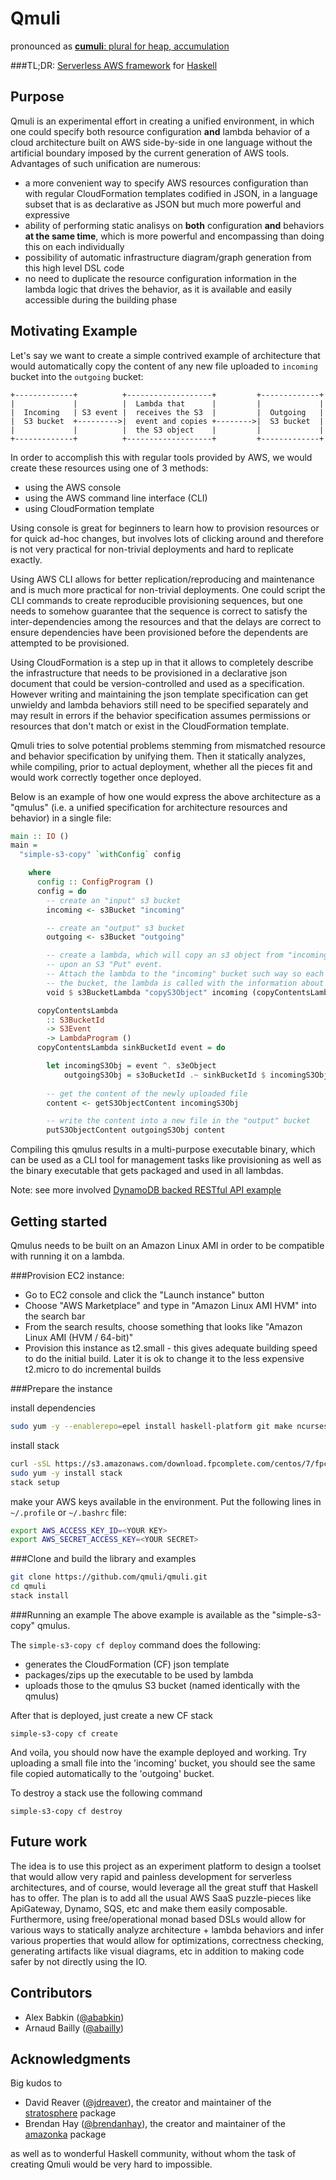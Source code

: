Qmuli 
======
pronounced as [**cumuli**: plural for heap, accumulation](http://www.merriam-webster.com/dictionary/cumuli?pronunciation&lang=en_us&dir=c&file=cumulu02)


###TL;DR: [Serverless AWS framework](https://serverless.com/) for [Haskell](https://www.haskell.org/)


Purpose
-------

Qmuli is an experimental effort in creating a unified environment, in which one could specify both resource configuration **and** lambda 
behavior of a cloud architecture built on AWS side-by-side in one language without the artificial boundary imposed by the current 
generation of AWS tools.
Advantages of such unification are numerous:

* a more convenient way to specify AWS resources configuration than with regular CloudFormation templates codified in JSON, in a language 
subset that is as declarative as JSON but much more powerful and expressive
* ability of performing static analisys on **both** configuration **and** behaviors **at the same time**, which is more powerful and 
encompassing than doing this on each individually
* possibility of automatic infrastructure diagram/graph generation from this high level DSL code
* no need to duplicate the resource configuration information in the lambda logic that drives the behavior, as it is available and easily 
accessible during the building phase


Motivating Example
------------------

Let's say we want to create a simple contrived example of architecture that would automatically copy the content of any new file uploaded 
to `incoming` bucket into the `outgoing` bucket:



    +-------------+          +-------------------+         +-------------+
    |             |          |  Lambda that      |         |             |
    |  Incoming   | S3 event |  receives the S3  |         |  Outgoing   |
    |  S3 bucket  +--------->|  event and copies +-------->|  S3 bucket  |
    |             |          |  the S3 object    |         |             |
    +-------------+          +-------------------+         +-------------+


In order to accomplish this with regular tools provided by AWS, we would create these resources using one of 3 methods:

- using the AWS console
- using the AWS command line interface (CLI)
- using CloudFormation template

Using console is great for beginners to learn how to provision resources or for quick ad-hoc changes, but involves lots of clicking around
and therefore is not very practical for non-trivial deployments and hard to replicate exactly.

Using AWS CLI allows for better replication/reproducing and maintenance and is much more practical for non-trivial deployments. One could
script the CLI commands to create reproducible provisioning sequences, but one needs to somehow guarantee that the sequence is correct to
satisfy the inter-dependencies among the resources and that the delays are correct to ensure dependencies have been provisioned before
the dependents are attempted to be provisioned.

Using CloudFormation is a step up in that it allows to completely describe the infrastructure that needs to be provisioned in a declarative
json document that could be version-controlled and used as a specification. However writing and maintaining the json template specification
can get unwieldy and lambda behaviors still need to be specified separately and may result in errors if the behavior specification assumes
permissions or resources that don't match or exist in the CloudFormation template.

Qmuli tries to solve potential problems stemming from mismatched resource and behavior specification by unifying them. Then it statically
analyzes, while compiling, prior to actual deployment, whether all the pieces fit and would work correctly together once deployed.

Below is an example of how one would express the above architecture as a "qmulus" (i.e. a unified specification for architecture resources
and behavior) in a single file:

```haskell
main :: IO ()
main =
  "simple-s3-copy" `withConfig` config

    where
      config :: ConfigProgram ()
      config = do
        -- create an "input" s3 bucket
        incoming <- s3Bucket "incoming"

        -- create an "output" s3 bucket
        outgoing <- s3Bucket "outgoing"

        -- create a lambda, which will copy an s3 object from "incoming" to "outgoing" buckets
        -- upon an S3 "Put" event.
        -- Attach the lambda to the "incoming" bucket such way so each time a file is uploaded to
        -- the bucket, the lambda is called with the information about the newly uploaded file.
        void $ s3BucketLambda "copyS3Object" incoming (copyContentsLambda outgoing)

      copyContentsLambda
        :: S3BucketId
        -> S3Event
        -> LambdaProgram ()
      copyContentsLambda sinkBucketId event = do

        let incomingS3Obj = event ^. s3eObject
            outgoingS3Obj = s3oBucketId .~ sinkBucketId $ incomingS3Obj
            
        -- get the content of the newly uploaded file
        content <- getS3ObjectContent incomingS3Obj

        -- write the content into a new file in the "output" bucket
        putS3ObjectContent outgoingS3Obj content
```

Compiling this qmulus results in a multi-purpose executable binary, which can be used as a CLI tool for management tasks like provisioning
as well as the binary executable that gets packaged and used in all lambdas.

Note: see more involved [DynamoDB backed RESTful API example](https://github.com/qmuli/qmuli/blob/master/examples/apigw-lambda-dynamodb/src/Main.hs)

Getting started
---------------

Qmulus needs to be built on an Amazon Linux AMI in order to be compatible with running it on a lambda.

###Provision EC2 instance:

- Go to EC2 console and click the "Launch instance" button
- Choose "AWS Marketplace" and type in "Amazon Linux AMI HVM" into the search bar
- From the search results, choose something that looks like "Amazon Linux AMI (HVM / 64-bit)"
- Provision this instance as t2.small - this gives adequate building speed to do the initial build. Later it is ok to change it to the less 
expensive t2.micro to do incremental builds


###Prepare the instance

install dependencies
```sh
sudo yum -y --enablerepo=epel install haskell-platform git make ncurses-devel patch gcc-c++
```

install stack
```sh
curl -sSL https://s3.amazonaws.com/download.fpcomplete.com/centos/7/fpco.repo | sudo tee /etc/yum.repos.d/fpco.repo
sudo yum -y install stack
stack setup
```

make your AWS keys available in the environment. Put the following lines in `~/.profile` or `~/.bashrc` file:
```sh
export AWS_ACCESS_KEY_ID=<YOUR KEY>
export AWS_SECRET_ACCESS_KEY=<YOUR SECRET>
```

###Clone and build the library and examples
```sh
git clone https://github.com/qmuli/qmuli.git
cd qmuli
stack install
```

###Running an example
The above example is available as the "simple-s3-copy" qmulus.

The `simple-s3-copy cf deploy` command does the following:

- generates the CloudFormation (CF) json template
- packages/zips up the executable to be used by lambda
- uploads those to the qmulus S3 bucket (named identically with the qmulus)

After that is deployed, just create a new CF stack

`simple-s3-copy cf create`

And voila, you should now have the example deployed and working.
Try uploading a small file into the 'incoming' bucket, you should see the same file copied automatically to the 'outgoing' bucket.

To destroy a stack use the following command

`simple-s3-copy cf destroy`


Future work
-----------

The idea is to use this project as an experiment platform to design a toolset that would allow very rapid and painless development for 
serverless architectures, and of course, would leverage all the great stuff that Haskell has to offer. The plan is to add all the usual 
AWS SaaS puzzle-pieces like ApiGateway, Dynamo, SQS, etc and make them easily composable. Furthermore, using free/operational monad based 
DSLs would allow for various ways to statically analyze architecture + lambda behaviors and infer various properties that would allow for 
optimizations, correctness checking, generating artifacts like visual diagrams, etc in addition to making code safer by not directly using 
the IO.


Contributors
------------

* Alex Babkin ([@ababkin](https://github.com/ababkin))
* Arnaud Bailly ([@abailly](https://github.com/abailly))

Acknowledgments
---------------

Big kudos to

* David Reaver ([@jdreaver](https://github.com/jdreaver)), the creator and maintainer of the 
[stratosphere](https://github.com/frontrowed/stratosphere) package
* Brendan Hay ([@brendanhay](https://github.com/brendanhay)), the creator and maintainer of the
[amazonka](https://github.com/brendanhay/amazonka) package

as well as to wonderful Haskell community, without whom the task of creating Qmuli would be very hard to impossible.
